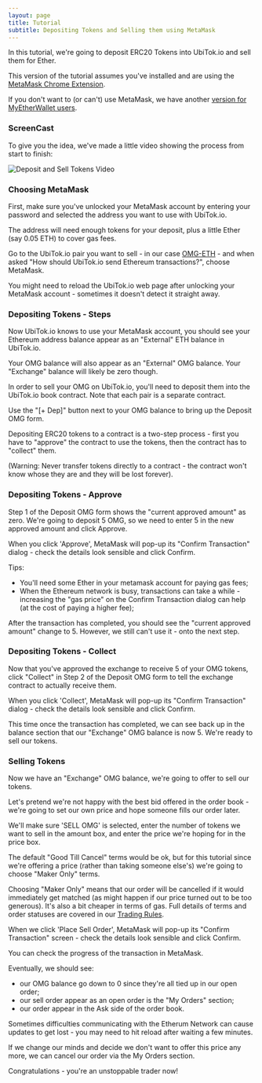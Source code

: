 ```yaml
---
layout: page
title: Tutorial
subtitle: Depositing Tokens and Selling them using MetaMask
---
```


In this tutorial, we're going to deposit ERC20 Tokens into UbiTok.io and sell them for Ether.

This version of the tutorial assumes you've installed and are using the [MetaMask Chrome Extension](https://metamask.io/).

If you don't want to (or can't) use MetaMask, we have another [version for MyEtherWallet users](../depositing-tokens-and-selling-using-myetherwallet).

### ScreenCast

To give you the idea, we've made a little video showing the process from start to finish:

![Deposit and Sell Tokens Video](../deposit-and-sell-tokens-with-metamask.gif)

### Choosing MetaMask

First, make sure you've unlocked your MetaMask account by entering your password and selected the address you want to use with UbiTok.io.

The address will need enough tokens for your deposit, plus a little Ether (say 0.05 ETH) to cover gas fees.

Go to the UbiTok.io pair you want to sell - in our case [OMG-ETH](http://ubitok.io/exchange/?pairId=OMG-ETH) - and when asked "How should UbiTok.io send Ethereum transactions?", choose MetaMask.

You might need to reload the UbiTok.io web page after unlocking your MetaMask account - sometimes it doesn't detect it straight away.

### Depositing Tokens - Steps

Now UbiTok.io knows to use your MetaMask account, you should see your Ethereum address balance appear as an "External" ETH balance in UbiTok.io.

Your OMG balance will also appear as an "External" OMG balance. Your "Exchange" balance will likely be zero though.

In order to sell your OMG on UbiTok.io, you'll need to deposit them into the UbiTok.io book contract. Note that each pair is a separate contract.

Use the "[+ Dep]" button next to your OMG balance to bring up the Deposit OMG form.

Depositing ERC20 tokens to a contract is a two-step process - first you have to "approve" the contract to use the tokens, then the contract has to "collect" them.

(Warning: Never transfer tokens directly to a contract - the contract won't know whose they are and they will be lost forever).

### Depositing Tokens - Approve

Step 1 of the Deposit OMG form shows the "current approved amount" as zero. We're going to deposit 5 OMG, so we need to enter 5 in the new approved amount and click Approve.

When you click 'Approve', MetaMask will pop-up its "Confirm Transaction" dialog - check the details look sensible and click Confirm.

Tips:
 - You'll need some Ether in your metamask account for paying gas fees;
 - When the Ethereum network is busy, transactions can take a while - increasing the "gas price" on the Confirm Transaction dialog can help (at the cost of paying a higher fee);

After the transaction has completed, you should see the "current approved amount" change to 5. However, we still can't use it - onto the next step.

### Depositing Tokens - Collect

Now that you've approved the exchange to receive 5 of your OMG tokens, click "Collect" in Step 2 of the Deposit OMG form to tell the exchange contract to actually receive them.

When you click 'Collect', MetaMask will pop-up its "Confirm Transaction" dialog - check the details look sensible and click Confirm.

This time once the transaction has completed, we can see back up in the balance section that our "Exchange" OMG balance is now 5. We're ready to sell our tokens.

### Selling Tokens

Now we have an "Exchange" OMG balance, we're going to offer to sell our tokens.

Let's pretend we're not happy with the best bid offered in the order book - we're going to set our own price and hope someone fills our order later.

We'll make sure 'SELL OMG' is selected, enter the number of tokens we want to sell in the amount box, and enter the price we're hoping for in the price box.

The default "Good Till Cancel" terms would be ok, but for this tutorial since we're offering a price (rather than taking someone else's) we're going to choose "Maker Only" terms.

Choosing "Maker Only" means that our order will be cancelled if it would immediately get matched (as might happen if our price turned out to be too generous). It's also a bit cheaper in terms of gas. Full details of terms and order statuses are covered in our [Trading Rules](../../trading-rules).

When we click 'Place Sell Order', MetaMask will pop-up its "Confirm Transaction" screen - check the details look sensible and click Confirm.

You can check the progress of the transaction in MetaMask.

Eventually, we should see:
 - our OMG balance go down to 0 since they're all tied up in our open order;
 - our sell order appear as an open order is the "My Orders" section;
 - our order appear in the Ask side of the order book.

Sometimes difficulties communicating with the Etherum Network can cause updates to get lost - you may need to hit reload after waiting a few minutes.

If we change our minds and decide we don't want to offer this price any more, we can cancel our order via the My Orders section.

Congratulations - you're an unstoppable trader now!
